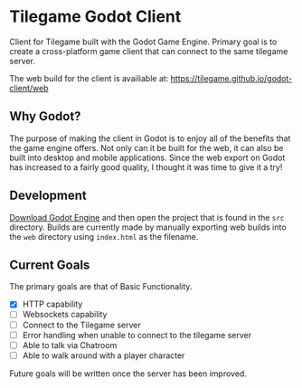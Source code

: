 # Tilegame Godot Client

Client for Tilegame built with the Godot Game Engine. Primary goal is 
to create a cross-platform game client that can connect to the same 
tilegame server.

The web build for the client is availiable at: 
https://tilegame.github.io/godot-client/web

## Why Godot?

The purpose of making the client in Godot is to enjoy all of the 
benefits that the game engine offers. Not only can it be built for the 
web, it can also be built into desktop and mobile applications. Since 
the web export on Godot has increased to a fairly good quality, I 
thought it was time to give it a try!

## Development

[Download Godot Engine](https://godotengine.org/download/) and then 
open the project that is found in the `src` directory. Builds are 
currently made by manually exporting web builds into the `web` 
directory using `index.html` as the filename.

## Current Goals

The primary goals are that of Basic Functionality.

- [x] HTTP capability
- [ ] Websockets capability
- [ ] Connect to the Tilegame server
- [ ] Error handling when unable to connect to the tilegame server
- [ ] Able to talk via Chatroom
- [ ] Able to walk around with a player character

Future goals will be written once the server has been improved.
